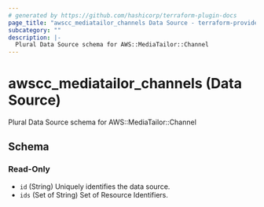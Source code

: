 ```yaml
---
# generated by https://github.com/hashicorp/terraform-plugin-docs
page_title: "awscc_mediatailor_channels Data Source - terraform-provider-awscc"
subcategory: ""
description: |-
  Plural Data Source schema for AWS::MediaTailor::Channel
---
```


# awscc_mediatailor_channels (Data Source)

Plural Data Source schema for AWS::MediaTailor::Channel



<!-- schema generated by tfplugindocs -->
## Schema

### Read-Only

- `id` (String) Uniquely identifies the data source.
- `ids` (Set of String) Set of Resource Identifiers.
